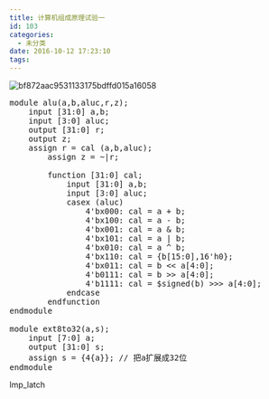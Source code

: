 ```yaml
---
title: 计算机组成原理试验一
id: 103
categories:
  - 未分类
date: 2016-10-12 17:23:10
tags:
---
```


![bf872aac9531133175bdffd015a16058](http://www.kilingzhang.com/wordpress/wp-content/uploads/2016/10/BF872AAC9531133175BDFFD015A16058.png)<!--more-->
<pre class="lang:default decode:true">module alu(a,b,aluc,r,z);
	input [31:0] a,b;
	input [3:0] aluc;
	output [31:0] r;
	output z;
	assign r = cal (a,b,aluc);
		assign z = ~|r;

		function [31:0] cal;
			input [31:0] a,b;
			input [3:0] aluc;
			casex (aluc)
				4'bx000: cal = a + b;
				4'bx100: cal = a - b;
				4'bx001: cal = a &amp; b;
				4'bx101: cal = a | b;
				4'bx010: cal = a ^ b;
				4'bx110: cal = {b[15:0],16'h0};
				4'bx011: cal = b &lt;&lt; a[4:0];
				4'b0111: cal = b &gt;&gt; a[4:0];
				4'b1111: cal = $signed(b) &gt;&gt;&gt; a[4:0];
			endcase
		endfunction
endmodule

module ext8to32(a,s);
	input [7:0] a;
	output [31:0] s;
	assign s = {4{a}}; // 把a扩展成32位
endmodule
</pre>
<!--StartFragment -->
<div>lmp_latch</div>